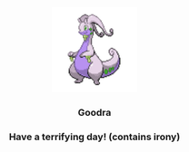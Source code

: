 <p align="center">
    <img src="https://raw.githubusercontent.com/PokeAPI/sprites/master/sprites/pokemon/706.png" width="150" height="150">
</p>
<h3 align="center"> <b>Goodra</b></h3>
<h3 align="center">Have a terrifying day! (contains irony)</h3>

